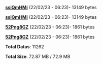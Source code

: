 [**ssiQmHMi**](/data/ssiQmHMi.txt) (22/02/23 - 06:23)- 13149 bytes

[**ssiQmHMi**](/data/ssiQmHMi.txt) (22/02/23 - 06:23)- 13149 bytes

[**52Png8GZ**](/data/52Png8GZ.txt) (22/02/23 - 06:23)- 1861 bytes

[**52Png8GZ**](/data/52Png8GZ.txt) (22/02/23 - 06:23)- 1861 bytes

**Total Datas**: 11262

**Total Size**: 72.87 MB / 72.9 MB